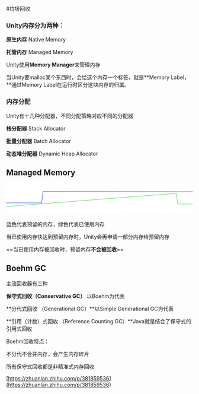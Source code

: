#垃圾回收 

### Unity内存分为两种：

**原生内存** Native Memory

**托管内存** Managed Memory

Unity使用**Memory Manager**来管理内存

当Unity要malloc某个东西时，会给这个内存一个标签，就是**Memory Label，**通过Memory Label在运行时区分这块内存的归属。

### 内存分配

Unity有十几种分配器，不同分配策略对应不同的分配器

**栈分配器** Stack Allocator

**批量分配器** Batch Allocator

**动态堆分配器** Dynamic Heap Allocator

## Managed Memory

![Unity%E5%86%85%E5%AD%98%E5%88%86%E9%85%8D%E5%92%8C%E5%9B%9E%E6%94%B6%E7%9A%84%E5%BA%95%E5%B1%82%E5%8E%9F%E7%90%86%2089ec857861fa40378579fdffd8c2cc98/Untitled.png](Unity/内存分配与垃圾回收/Untitled.png)

蓝色代表预留的内存，绿色代表已使用内存

当已使用内存快达到预留内存时，Unity会再申请一部分内存给预留内存

==当已使用内存被回收时，预留内存**不会被回收**==

## Boehm GC

主流回收器有三种

**保守式回收（Conservative GC）** 以Boehm为代表

**分代式回收 （Generational GC）**以Simple Generational GC为代表

**引用（计数）式回收 （Reference Counting GC）**Java就是结合了保守式的引用式回收

Boehm回收特点：

不分代不合并内存，会产生内存碎片

所有保守式回收都是非精准式内存回收

[https://zhuanlan.zhihu.com/p/381859536](https://zhuanlan.zhihu.com/p/381859536)